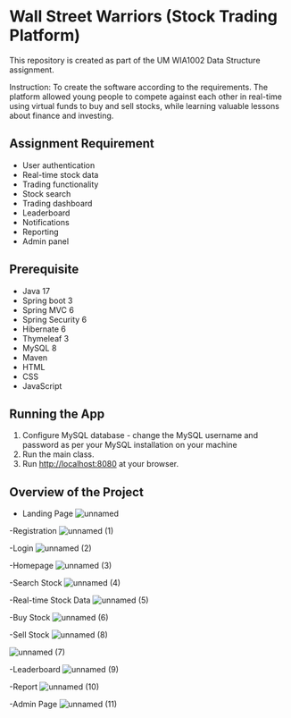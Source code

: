# Wall Street Warriors (Stock Trading Platform)
This repository is created as part of the UM WIA1002 Data Structure assignment. 

Instruction: To create the software according to the requirements. The platform allowed young people to compete against each other in real-time using virtual funds to buy and sell stocks, while learning valuable lessons about finance and investing.

## Assignment Requirement 

- User authentication
- Real-time stock data
- Trading functionality
- Stock search
- Trading dashboard
- Leaderboard
- Notifications
- Reporting
- Admin panel

## Prerequisite
- Java 17
- Spring boot 3
- Spring MVC 6
- Spring Security 6
- Hibernate 6
- Thymeleaf 3
- MySQL 8
- Maven
- HTML
- CSS
- JavaScript

## Running the App
1. Configure MySQL database - change the MySQL username and password as per your MySQL installation on your machine
2. Run the main class. 
3. Run <http://localhost:8080> at your browser.

## Overview of the Project
- Landing Page
![unnamed](https://github.com/SongJuN318/WallStreetWarriors/assets/116175959/893df917-27f8-45bd-85ac-4c56b97f24de)



-Registration
![unnamed (1)](https://github.com/SongJuN318/WallStreetWarriors/assets/116175959/fe72f613-dca8-4a48-9f31-09b4e6d0f9eb)



-Login
![unnamed (2)](https://github.com/SongJuN318/WallStreetWarriors/assets/116175959/499cf914-cb02-4268-a9f8-29e3d887c30b)



-Homepage
![unnamed (3)](https://github.com/SongJuN318/WallStreetWarriors/assets/116175959/e5b36d20-2f2c-40a4-ab65-a319bc3036ce)



-Search Stock
![unnamed (4)](https://github.com/SongJuN318/WallStreetWarriors/assets/116175959/2d3f7a95-ad5b-487c-a8bc-5a1316241d5e)



-Real-time Stock Data
![unnamed (5)](https://github.com/SongJuN318/WallStreetWarriors/assets/116175959/fcbaf30a-82f8-42e7-a388-d8b654a26995)



-Buy Stock
![unnamed (6)](https://github.com/SongJuN318/WallStreetWarriors/assets/116175959/7e960a56-6345-44c3-85f1-a3ffa37c7231)



-Sell Stock
![unnamed (8)](https://github.com/SongJuN318/WallStreetWarriors/assets/116175959/7e7add77-e09a-423d-8712-88c2fff17454)

![unnamed (7)](https://github.com/SongJuN318/WallStreetWarriors/assets/116175959/0da6880c-9d8f-4097-bf6c-c6a6ef7a1844)



-Leaderboard
![unnamed (9)](https://github.com/SongJuN318/WallStreetWarriors/assets/116175959/a54ef831-123f-47d0-af79-0c9899c4fd68)



-Report
![unnamed (10)](https://github.com/SongJuN318/WallStreetWarriors/assets/116175959/24327afd-e22c-4bf5-ba54-5303f346bd0a)



-Admin Page
![unnamed (11)](https://github.com/SongJuN318/WallStreetWarriors/assets/116175959/485f387b-f816-4836-a2d0-26ab7370f64e)
